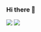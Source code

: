 ### Hi there 👋


<img src="https://github-readme-stats.vercel.app/api?username=sumankhatri404&&show_icons=true&title_color=ffffff&icon_color=bb2acf&text_color=daf7dc&bg_color=151515">

<img src ="https://github-readme-stats.vercel.app/api/top-langs/?username=sumankhatri404&show_icons=true&theme=cobalt&layout=compact">


<!--
**sumankhatri404/sumankhatri404** is a ✨ _special_ ✨ repository because its `README.md` (this file) appears on your GitHub profile.

Here are some ideas to get you started:

- 🔭 I’m currently working on flutter mobile app
- 🌱 I’m currently learning ...
- 👯 I’m looking to collaborate on ...
- 🤔 I’m looking for help with ...
- 💬 Ask me about ...
- 📫 How to reach me: ...
- 😄 Pronouns: ...
- ⚡ Fun fact: ...
-->
